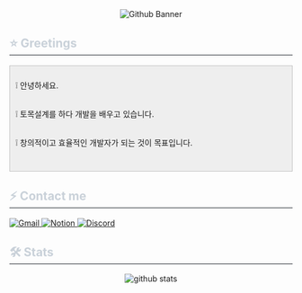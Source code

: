 <div align="center">
    <img src="https://capsule-render.vercel.app/api?type=soft&color=0:bdc3c7,100:2c3e50&height=120&text=Stjoo's%20Github&animation=fadeIn&fontColor=ffffff&fontSize=36" alt="Github Banner" />
</div>

<div align="left"> 
    <h2 style="border-bottom: 1px solid #21262d; color: #c9d1d9;"> ⭐ Greetings </h2>
</div>

<div align="left"> 
    <div class="txc-textbox" style="background-color: #eeeeee; border: 1px solid #c1c1c1; padding: 10px;">
        <p data-ke-size="size16"> ❕ 안녕하세요. <br/><br/></p>
        <p data-ke-size="size16"> ❕ 토목설계를 하다 개발을 배우고 있습니다. <br/><br/></p>
        <p data-ke-size="size16"> ❕ 창의적이고 효율적인 개발자가 되는 것이 목표입니다. <br/><br/></p>
    </div> 
</div>

<div align="left">
    <h2 style="border-bottom: 1px solid #21262d; color: #c9d1d9;"> ⚡ Contact me </h2>
</div>

<div align="left"> 
    <a href="mailto:stjoo0925@gmail.com">
        <img src="https://img.shields.io/badge/Gmail-EA4335?style=for-the-badge&logo=Gmail&logoColor=white" alt="Gmail">
    </a>
    <a href="https://www.notion.so/b086d56329474d83bd2f0d0809631f39?pvs=4">
        <img src="https://img.shields.io/badge/Notion-000000?style=for-the-badge&logo=Notion&logoColor=white" alt="Notion">
    </a>
    <a href="https://discord.gg/Q5rchjTeZQ">
        <img src="https://img.shields.io/badge/Discord-5865F2?style=for-the-badge&logo=discord&logoColor=white" alt="Discord">
    </a>
</div>

<div align="left"> 
    <h2 style="border-bottom: 1px solid #21262d; color: #c9d1d9;"> 🛠 Stats </h2>
</div>

<div align="center"> 
    <picture decoding="async" loading="lazy">
        <source media="(prefers-color-scheme: light)" srcset="https://pixel-profile-ui.vercel.app/api/github-stats?username=Stjoo0925&include_all_commits=true&pixelate_avatar=false&theme=road_trip&theme=road_trip&color=%23ffffffFF&hide=avatar">
        <source media="(prefers-color-scheme: dark)" srcset="https://pixel-profile-ui.vercel.app/api/github-stats?username=Stjoo0925&include_all_commits=true&pixelate_avatar=false&theme=road_trip&theme=road_trip&color=%23ffffffFF&hide=avatar">
        <img alt="github stats" src="https://pixel-profile-ui.vercel.app/api/github-stats?username=Stjoo0925&include_all_commits=true&pixelate_avatar=false&theme=road_trip&theme=road_trip&color=%23ffffffFF&hide=avatar">
    </picture>
</div>
